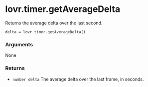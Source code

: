 <!--
category: reference
-->

lovr.timer.getAverageDelta
===

Returns the average delta over the last second.

    delta = lovr.timer.getAverageDelta()

### Arguments

None

### Returns

- `number delta` The average delta over the last frame, in seconds.
